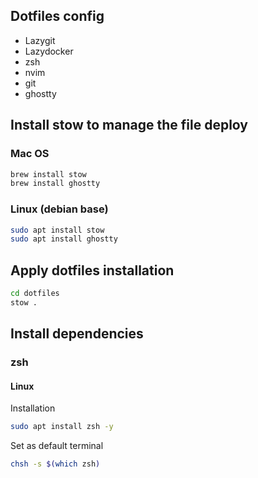 ## Dotfiles config
- Lazygit
- Lazydocker
- zsh
- nvim
- git
- ghostty


## Install stow to manage the file deploy

### Mac OS
```bash
brew install stow
brew install ghostty
```

### Linux (debian base)
```bash
sudo apt install stow
sudo apt install ghostty
```

## Apply dotfiles installation
```bash
cd dotfiles
stow .
```

## Install dependencies

### zsh

#### Linux

Installation
```bash
sudo apt install zsh -y
```

Set as default terminal
```bash
chsh -s $(which zsh)
```
